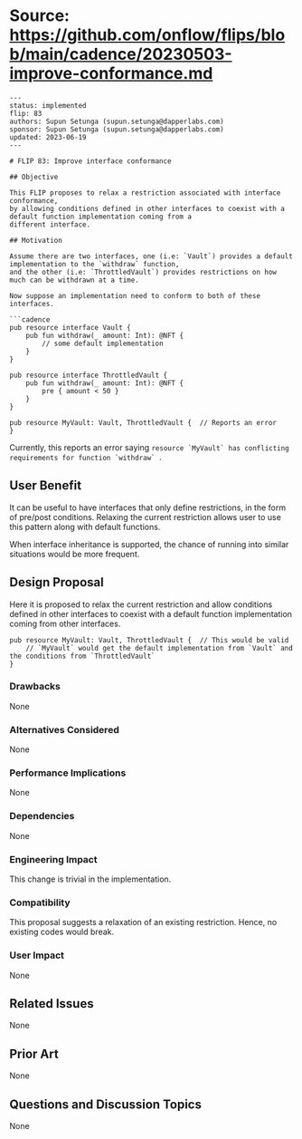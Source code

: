 # Source: https://github.com/onflow/flips/blob/main/cadence/20230503-improve-conformance.md

```
---
status: implemented
flip: 83
authors: Supun Setunga (supun.setunga@dapperlabs.com)
sponsor: Supun Setunga (supun.setunga@dapperlabs.com)
updated: 2023-06-19
---

# FLIP 83: Improve interface conformance

## Objective

This FLIP proposes to relax a restriction associated with interface conformance,
by allowing conditions defined in other interfaces to coexist with a default function implementation coming from a 
different interface.

## Motivation

Assume there are two interfaces, one (i.e: `Vault`) provides a default implementation to the `withdraw` function,
and the other (i.e: `ThrottledVault`) provides restrictions on how much can be withdrawn at a time.

Now suppose an implementation need to conform to both of these interfaces.

```cadence
pub resource interface Vault {
    pub fun withdraw(_ amount: Int): @NFT {
        // some default implementation
    }
}

pub resource interface ThrottledVault {
    pub fun withdraw(_ amount: Int): @NFT {
        pre { amount < 50 }
    }
}

pub resource MyVault: Vault, ThrottledVault {  // Reports an error
}
```

Currently, this reports an error saying ``resource `MyVault` has conflicting requirements for function `withdraw` ``.

## User Benefit

It can be useful to have interfaces that only define restrictions, in the form of pre/post conditions.
Relaxing the current restriction allows user to use this pattern along with default functions.

When interface inheritance is supported, the chance of running into similar situations would be more frequent.

## Design Proposal

Here it is proposed to relax the current restriction and allow conditions defined in other interfaces to coexist
with a default function implementation coming from other interfaces.

```cadence
pub resource MyVault: Vault, ThrottledVault {  // This would be valid
    // `MyVault` would get the default implementation from `Vault` and the conditions from `ThrottledVault`
}
```

### Drawbacks

None

### Alternatives Considered

None

### Performance Implications

None

### Dependencies

None

### Engineering Impact

This change is trivial in the implementation.

### Compatibility

This proposal suggests a relaxation of an existing restriction. Hence, no existing codes would break.

### User Impact

None

## Related Issues

None

## Prior Art

None

## Questions and Discussion Topics

None


```